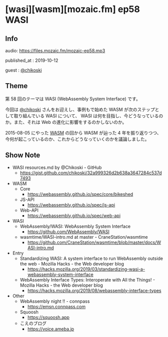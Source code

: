 # [wasi][wasm][mozaic.fm] ep58 WASI


## Info

audio: https://files.mozaic.fm/mozaic-ep58.mp3

published_at
: 2019-10-12

guest
: [@chikoski](https://twitter.com/chikoski)


## Theme

第 58 回のテーマは WASI (WebAssembly System Interface) です。

今回は [@chikoski](https://twitter.com/chikoski) さんをお迎えし、事例もで始めた WASM が次のステップとして取り組んでいる WASI について、 WASI は何を目指し、今どうなっているのか。また、それは Web の進化に影響をするのかしないのか。

2015-08-05 にやった [WASM](https://mozaic.fm/episodes/19/es7-sideshow.html) の回から WASM が辿った 4 年を振り返りつつ、今何が起こっているのか、これからどうなっていくのかを議論しました。


## Show Note

- WASI resources.md by @Chikoski - GitHub
  - <https://gist.github.com/chikoski/32a999326d2b638a3647284c537d7493>
- WASM
  - Core
    - <https://webassembly.github.io/spec/core/bikeshed>
  - JS-API
    - <https://webassembly.github.io/spec/js-api>
  - Web-API
    - <https://webassembly.github.io/spec/web-api>
- WASI
  - WebAssembly/WASI: WebAssembly System Interface
    - <https://github.com/WebAssembly/WASI>
  - wasmtime/WASI-intro.md at master - CraneStation/wasmtime
    - <https://github.com/CraneStation/wasmtime/blob/master/docs/WASI-intro.md>
- Entry
  - Standardizing WASI: A system interface to run WebAssembly outside the web - Mozilla Hacks - the Web developer blog
    - <https://hacks.mozilla.org/2019/03/standardizing-wasi-a-webassembly-system-interface>
  - WebAssembly Interface Types: Interoperate with All the Things! - Mozilla Hacks - the Web developer blog
    - <https://hacks.mozilla.org/2019/08/webassembly-interface-types>
- Other
  - WebAssembly night !! - connpass
    - <https://emsn.connpass.com>
  - Squoosh
    - <https://squoosh.app>
  - こえのブログ
    - <https://voice.ameba.jp>
